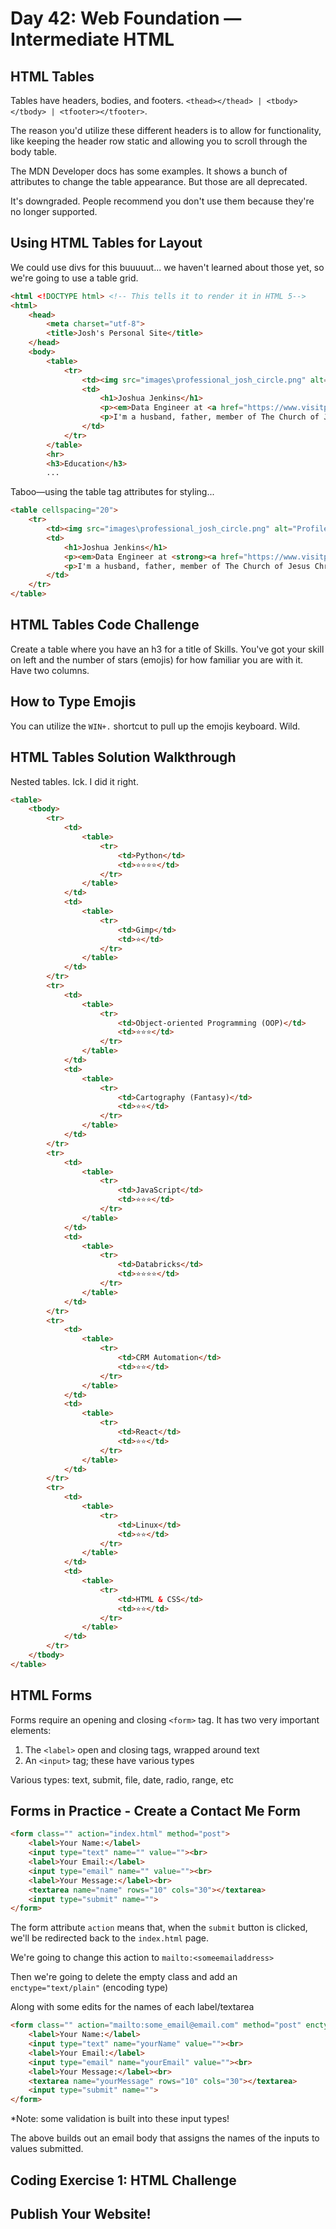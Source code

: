 # Day 42: Web Foundation — Intermediate HTML

## HTML Tables
Tables have headers, bodies, and footers. `<thead></thead> | <tbody></tbody> | <tfooter></tfooter>`.

The reason you'd utilize these different headers is to allow for functionality, like keeping the header row static and allowing you to scroll through the body table.

The MDN Developer docs has some examples. It shows a bunch of attributes to change the table appearance. But those are all deprecated.

It's downgraded. People recommend you don't use them because they're no longer supported.

## Using HTML Tables for Layout
We could use divs for this buuuuut... we haven't learned about those yet, so we're going to use a table grid.
```html
<html <!DOCTYPE html> <!-- This tells it to render it in HTML 5-->
<html>
    <head>
        <meta charset="utf-8">
        <title>Josh's Personal Site</title>
    </head>
    <body>
        <table>
            <tr>
                <td><img src="images\professional_josh_circle.png" alt="Profile picture for Joshua Jenkins"></td>
                <td>
                    <h1>Joshua Jenkins</h1>
                    <p><em>Data Engineer at <a href="https://www.visitpay.com/">VisitPay</a></em></p>
                    <p>I'm a husband, father, member of The Church of Jesus Christ of Latter-day Saints, and Data Engineer. I've got two happy golden retrievers and love to spend my free time working on 100 Days of Code, tackling a mountain peak, visiting family, swimming, playing Dungeons and Dragons, and occasionally hanging out in World of Warcraft.</p>
                </td>
            </tr>
        </table>
        <hr>
        <h3>Education</h3>
        ...
```

Taboo—using the table tag attributes for styling...

```html
<table cellspacing="20">
    <tr>
        <td><img src="images\professional_josh_circle.png" alt="Profile picture for Joshua Jenkins"></td>
        <td>
            <h1>Joshua Jenkins</h1>
            <p><em>Data Engineer at <strong><a href="https://www.visitpay.com/">VisitPay</a></strong></em></p>
            <p>I'm a husband, father, member of The Church of Jesus Christ of Latter-day Saints, and Data Engineer. I've got two happy golden retrievers and love to spend my free time working on 100 Days of Code, tackling a mountain peak, visiting family, swimming, playing Dungeons and Dragons, and occasionally hanging out in World of Warcraft.</p>
        </td>
    </tr>
</table>
```

## HTML Tables Code Challenge
Create a table where you have an h3 for a title of Skills. You've got your skill on left and the number of stars (emojis) for how familiar you are with it. Have two columns.

## How to Type Emojis
You can utilize the `WIN+.` shortcut to pull up the emojis keyboard. Wild.

## HTML Tables Solution Walkthrough
Nested tables. Ick. I did it right.

```html
<table>
    <tbody>
        <tr>
            <td>
                <table>
                    <tr>
                        <td>Python</td>
                        <td>⭐⭐⭐⭐</td>
                    </tr>
                </table>
            </td>
            <td>
                <table>
                    <tr>
                        <td>Gimp</td>
                        <td>⭐</td>
                    </tr>
                </table>
            </td>
        </tr>
        <tr>
            <td>
                <table>
                    <tr>
                        <td>Object-oriented Programming (OOP)</td>
                        <td>⭐⭐⭐</td>
                    </tr>
                </table>
            </td>
            <td>
                <table>
                    <tr>
                        <td>Cartography (Fantasy)</td>
                        <td>⭐⭐</td>
                    </tr>
                </table>
            </td>
        </tr>
        <tr>
            <td>
                <table>
                    <tr>
                        <td>JavaScript</td>
                        <td>⭐⭐⭐</td>
                    </tr>
                </table>
            </td>
            <td>
                <table>
                    <tr>
                        <td>Databricks</td>
                        <td>⭐⭐⭐⭐</td>
                    </tr>
                </table>
            </td>
        </tr>
        <tr>
            <td>
                <table>
                    <tr>
                        <td>CRM Automation</td>
                        <td>⭐⭐</td>
                    </tr>
                </table>
            </td>
            <td>
                <table>
                    <tr>
                        <td>React</td>
                        <td>⭐⭐</td>
                    </tr>
                </table>
            </td>
        </tr>
        <tr>
            <td>
                <table>
                    <tr>
                        <td>Linux</td>
                        <td>⭐⭐</td>
                    </tr>
                </table>
            </td>
            <td>
                <table>
                    <tr>
                        <td>HTML & CSS</td>
                        <td>⭐⭐</td>
                    </tr>
                </table>
            </td>
        </tr>
    </tbody>
</table>
```

## HTML Forms
Forms require an opening and closing `<form>` tag. It has two very important elements:
1. The `<label>` open and closing tags, wrapped around text
2. An `<input>` tag; these have various types

Various types: text, submit, file, date, radio, range, etc

## Forms in Practice - Create a Contact Me Form
```html
<form class="" action="index.html" method="post">
    <label>Your Name:</label>
    <input type="text" name="" value=""><br>
    <label>Your Email:</label>
    <input type="email" name="" value=""><br>
    <label>Your Message:</label><br>
    <textarea name="name" rows="10" cols="30"></textarea>
    <input type="submit" name="">
</form>
```

The form attribute `action` means that, when the `submit` button is clicked, we'll be redirected back to the `index.html` page. 

We're going to change this action to `mailto:<someemailaddress>`

Then we're going to delete the empty class and add an `enctype="text/plain"` (encoding type)

Along with some edits for the names of each label/textarea
```html
<form class="" action="mailto:some_email@email.com" method="post" enctype="text/plain">
    <label>Your Name:</label>
    <input type="text" name="yourName" value=""><br>
    <label>Your Email:</label>
    <input type="email" name="yourEmail" value=""><br>
    <label>Your Message:</label><br>
    <textarea name="yourMessage" rows="10" cols="30"></textarea>
    <input type="submit" name="">
</form>
```

\*Note: some validation is built into these input types!

The above builds out an email body that assigns the names of the inputs to values submitted.

## Coding Exercise 1: HTML Challenge

## Publish Your Website!